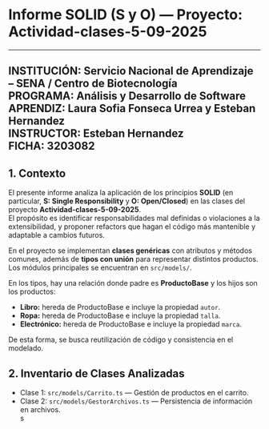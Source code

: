 # Informe SOLID (S y O) — Proyecto: Actividad-clases-5-09-2025
---
**INSTITUCIÓN:** Servicio Nacional de Aprendizaje – SENA / Centro de Biotecnología  
**PROGRAMA:** Análisis y Desarrollo de Software  
**APRENDIZ:** Laura Sofia Fonseca Urrea y Esteban Hernandez  
**INSTRUCTOR:** Esteban Hernandez  
**FICHA:** 3203082  
---

## 1. Contexto

El presente informe analiza la aplicación de los principios **SOLID** (en particular, **S: Single Responsibility** y **O: Open/Closed**) en las clases del proyecto **Actividad-clases-5-09-2025**.  
El propósito es identificar responsabilidades mal definidas o violaciones a la extensibilidad, y proponer refactors que hagan el código más mantenible y adaptable a cambios futuros.  

En el proyecto se implementan **clases genéricas** con atributos y métodos comunes, además de **tipos con unión** para representar distintos productos. Los módulos principales se encuentran en `src/models/`.  

En los tipos, hay una relación donde padre es **ProductoBase** y los hijos son los productos:  
- **Libro:** hereda de ProductoBase e incluye la propiedad `autor`.  
- **Ropa:** hereda de ProductoBase e incluye la propiedad `talla`.  
- **Electrónico:** hereda de ProductoBase e incluye la propiedad `marca`.  

De esta forma, se busca reutilización de código y consistencia en el modelado.  

## 2. Inventario de Clases Analizadas

* Clase 1: `src/models/Carrito.ts` — Gestión de productos en el carrito.  
* Clase 2: `src/models/GestorArchivos.ts` — Persistencia de información en archivos.  
s
